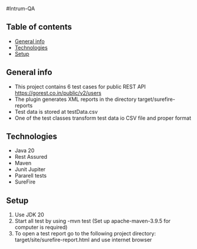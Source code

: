#Intrum-QA
## Table of contents
* [General info](#general-info)
* [Technologies](#technologies)
* [Setup](#setup)

## General info
* This project contains 6 test cases for public REST API https://gorest.co.in/public/v2/users
* The plugin generates XML reports in the directory target/surefire-reports
* Test data is stored at testData.csv
* One of the test classes transform test data io CSV file and proper format

## Technologies
* Java 20
* Rest Assured
* Maven
* Junit Jupiter
* Pararell tests
* SureFire

## Setup

1. Use JDK 20
2. Start all test by using -mvn test (Set up apache-maven-3.9.5 for computer is required) 
3. To open a test report go to the following project directory: target/site/surefire-report.html and use internet browser
